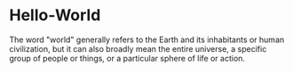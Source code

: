 # Hello-World
The word "world" generally refers to the Earth and its inhabitants or human civilization, but it can also broadly mean the entire universe, a specific group of people or things, or a particular sphere of life or action. 

